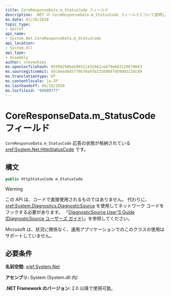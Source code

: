 ```yaml
---
title: CoreResponseData.m_StatusCode フィールド
description: .NET の CoreResponseData.m_StatusCode フィールドについて説明します。 このフィールドは、HTTP 応答の状態が格納されている HttpStatusCode 型です。
ms.date: 01/29/2018
topic_type:
- apiref
api_name:
- System.Net.CoreResponseData.m_StatusCode
api_location:
- System.dll
api_type:
- Assembly
author: stevewhims
ms.openlocfilehash: 05950290bde96511432941ce679e663126878663
ms.sourcegitcommit: 45c8eed045779b70a47b23169897459d0323dc89
ms.translationtype: HT
ms.contentlocale: ja-JP
ms.lasthandoff: 06/18/2020
ms.locfileid: "84989777"
---
```

# <a name="coreresponsedatam_statuscode-field"></a>CoreResponseData.m\_StatusCode フィールド

`CoreResponseData.m_StatusCode` 応答の状態が格納されている <xref:System.Net.HttpStatusCode> です。

## <a name="syntax"></a>構文
  
```csharp
public HttpStatusCode m_StatusCode
```

> [!WARNING]
> この API は、コードで直接使用されるものではありません。 代わりに、<xref:System.Diagnostics.DiagnosticSource> を使用してネットワーク コードをフックする必要があります。 「[DiagnosticSource User'S Guide (DiagnosticSource ユーザーズ ガイド)](https://github.com/dotnet/runtime/blob/master/src/libraries/System.Diagnostics.DiagnosticSource/src/DiagnosticSourceUsersGuide.md)」を参照してください。
>
> Microsoft は、状況に関係なく、運用アプリケーションでのこのクラスの使用はサポートしていません。

## <a name="requirements"></a>必要条件

**名前空間:** <xref:System.Net>

**アセンブリ:** System (System.dll 内)

**.NET Framework のバージョン:** 2.0 以降で使用可能。

